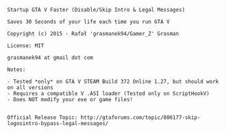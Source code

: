 	Startup GTA V Faster (Disable/Skip Intro & Legal Messages)

	Saves 30 Seconds of your life each time you run GTA V

	Copyright (c) 2015 - Rafał 'grasmanek94/Gamer_Z' Grasman

	License: MIT

	grasmanek94 at gmail dot com

	Notes: 
	
	- Tested *only* on GTA V STEAM Build 372 Online 1.27, but should work on all versions
	- Requires a compatible V .ASI loader (Tested only on ScriptHookV)
	- Does NOT modify your exe or game files!
	
	
	Official Release Topic: http://gtaforums.com/topic/806177-skip-logosintro-bypass-legal-messages/
	
